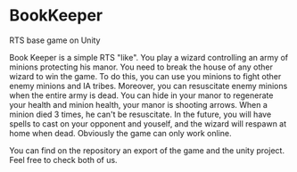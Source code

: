 # BookKeeper
RTS base game on Unity

Book Keeper is a simple RTS "like". You play a wizard controlling an army of minions protecting his manor. You need to break the house of any other wizard to win the game. To do this, you can use you minions to fight other enemy minions and IA tribes. Moreover, you can resuscitate enemy minions when the entire army is dead. You can hide in your manor to regenerate your health and minion health, your manor is shooting arrows. When a minion died 3 times, he can't be resuscitate.
In the future, you will have spells to cast on your opponent and youself, and the wizard will respawn at home when dead.
Obviously the game can only work online.

You can find on the repository an export of the game and the unity project.
Feel free to check both of us.
